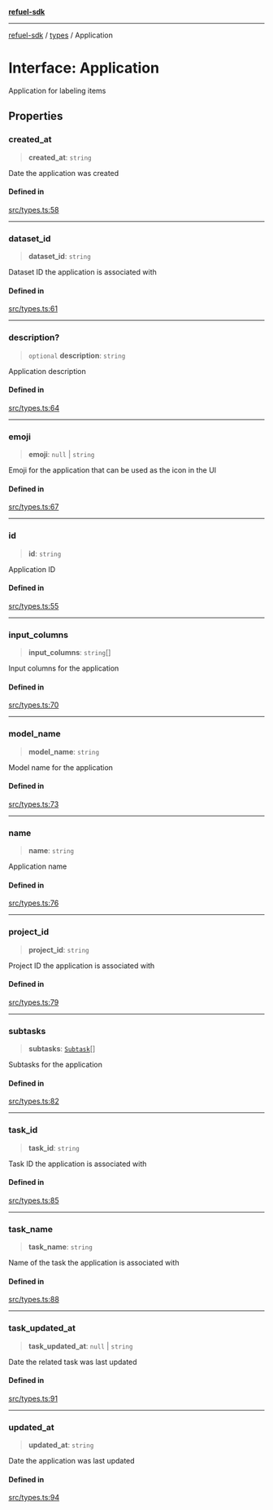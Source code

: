 [**refuel-sdk**](../../README.md)

***

[refuel-sdk](../../modules.md) / [types](../README.md) / Application

# Interface: Application

Application for labeling items

## Properties

### created\_at

> **created\_at**: `string`

Date the application was created

#### Defined in

[src/types.ts:58](https://github.com/refuel-ai/refuel-sdk/blob/16874f20b5fcb3c7bb7b9b1c20e6a2b25e10328d/src/types.ts#L58)

***

### dataset\_id

> **dataset\_id**: `string`

Dataset ID the application is associated with

#### Defined in

[src/types.ts:61](https://github.com/refuel-ai/refuel-sdk/blob/16874f20b5fcb3c7bb7b9b1c20e6a2b25e10328d/src/types.ts#L61)

***

### description?

> `optional` **description**: `string`

Application description

#### Defined in

[src/types.ts:64](https://github.com/refuel-ai/refuel-sdk/blob/16874f20b5fcb3c7bb7b9b1c20e6a2b25e10328d/src/types.ts#L64)

***

### emoji

> **emoji**: `null` \| `string`

Emoji for the application that can be used as the icon in the UI

#### Defined in

[src/types.ts:67](https://github.com/refuel-ai/refuel-sdk/blob/16874f20b5fcb3c7bb7b9b1c20e6a2b25e10328d/src/types.ts#L67)

***

### id

> **id**: `string`

Application ID

#### Defined in

[src/types.ts:55](https://github.com/refuel-ai/refuel-sdk/blob/16874f20b5fcb3c7bb7b9b1c20e6a2b25e10328d/src/types.ts#L55)

***

### input\_columns

> **input\_columns**: `string`[]

Input columns for the application

#### Defined in

[src/types.ts:70](https://github.com/refuel-ai/refuel-sdk/blob/16874f20b5fcb3c7bb7b9b1c20e6a2b25e10328d/src/types.ts#L70)

***

### model\_name

> **model\_name**: `string`

Model name for the application

#### Defined in

[src/types.ts:73](https://github.com/refuel-ai/refuel-sdk/blob/16874f20b5fcb3c7bb7b9b1c20e6a2b25e10328d/src/types.ts#L73)

***

### name

> **name**: `string`

Application name

#### Defined in

[src/types.ts:76](https://github.com/refuel-ai/refuel-sdk/blob/16874f20b5fcb3c7bb7b9b1c20e6a2b25e10328d/src/types.ts#L76)

***

### project\_id

> **project\_id**: `string`

Project ID the application is associated with

#### Defined in

[src/types.ts:79](https://github.com/refuel-ai/refuel-sdk/blob/16874f20b5fcb3c7bb7b9b1c20e6a2b25e10328d/src/types.ts#L79)

***

### subtasks

> **subtasks**: [`Subtask`](Subtask.md)[]

Subtasks for the application

#### Defined in

[src/types.ts:82](https://github.com/refuel-ai/refuel-sdk/blob/16874f20b5fcb3c7bb7b9b1c20e6a2b25e10328d/src/types.ts#L82)

***

### task\_id

> **task\_id**: `string`

Task ID the application is associated with

#### Defined in

[src/types.ts:85](https://github.com/refuel-ai/refuel-sdk/blob/16874f20b5fcb3c7bb7b9b1c20e6a2b25e10328d/src/types.ts#L85)

***

### task\_name

> **task\_name**: `string`

Name of the task the application is associated with

#### Defined in

[src/types.ts:88](https://github.com/refuel-ai/refuel-sdk/blob/16874f20b5fcb3c7bb7b9b1c20e6a2b25e10328d/src/types.ts#L88)

***

### task\_updated\_at

> **task\_updated\_at**: `null` \| `string`

Date the related task was last updated

#### Defined in

[src/types.ts:91](https://github.com/refuel-ai/refuel-sdk/blob/16874f20b5fcb3c7bb7b9b1c20e6a2b25e10328d/src/types.ts#L91)

***

### updated\_at

> **updated\_at**: `string`

Date the application was last updated

#### Defined in

[src/types.ts:94](https://github.com/refuel-ai/refuel-sdk/blob/16874f20b5fcb3c7bb7b9b1c20e6a2b25e10328d/src/types.ts#L94)
